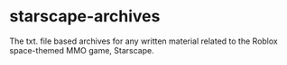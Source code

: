 # starscape-archives
The txt. file based archives for any written material related to the Roblox space-themed MMO game, Starscape.
